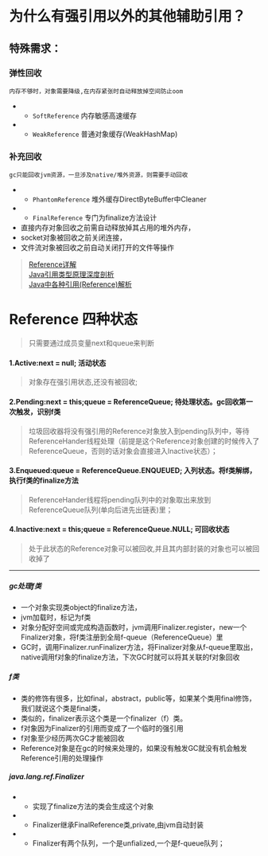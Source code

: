 
# 为什么有强引用以外的其他辅助引用？
## 特殊需求：
### 弹性回收
`内存不够时，对象需要降级,在内存紧张时自动释放掉空间防止oom`
- - `SoftReference` 内存敏感高速缓存
- - `WeakReference` 普通对象缓存(WeakHashMap)

### 补充回收
`gc只能回收jvm资源，一旦涉及native/堆外资源，则需要手动回收`
- - `PhantomReference` 堆外缓存DirectByteBuffer中Cleaner
- - `FinalReference` 专门为finalize方法设计
- 直接内存对象回收之前需自动释放掉其占用的堆外内存，
- socket对象被回收之前关闭连接，
- 文件流对象被回收之前自动关闭打开的文件等操作

> [Reference详解](https://blog.csdn.net/fzucts/article/details/80053402)    
> [Java引用类型原理深度剖析](https://blog.51cto.com/14440216/2428081)     
> [Java中各种引用(Reference)解析](https://www.cnblogs.com/cord/p/11546303.html)     


# Reference 四种状态
> 只需要通过成员变量next和queue来判断 
#### 1.Active:next = null; 活动状态 
> 对象存在强引用状态,还没有被回收;
#### 2.Pending:next = this;queue = ReferenceQueue;  待处理状态。gc回收第一次触发，识别f类
> 垃圾回收器将没有强引用的Reference对象放入到pending队列中，等待ReferenceHander线程处理（前提是这个Reference对象创建的时候传入了ReferenceQueue，否则的话对象会直接进入Inactive状态）；
#### 3.Enqueued:queue = ReferenceQueue.ENQUEUED; 入列状态。将f类解绑，执行f类的finalize方法
> ReferenceHander线程将pending队列中的对象取出来放到ReferenceQueue队列(单向后进先出链表)里；
#### 4.Inactive:next = this;queue = ReferenceQueue.NULL; 可回收状态 
> 处于此状态的Reference对象可以被回收,并且其内部封装的对象也可以被回收掉了
 
<hr />

##### gc处理f类
- 一个对象实现类object的finalize方法，
- jvm加载时，标记为f类
- 对象分配好空间或完成构造函数时，jvm调用Finalizer.register，new一个Finalizer对象，将f类注册到全局f-queue（ReferenceQueue）里
- GC时，调用Finalizer.runFinalizer方法，将Finalizer对象从f-queue里取出，native调用f对象的finalize方法，下次GC时就可以将其关联的f对象回收

##### f类
- 类的修饰有很多，比如final，abstract，public等，如果某个类用final修饰，我们就说这个类是final类，
- 类似的，finalizer表示这个类是一个finalizer（f）类。
- f对象因为Finalizer的引用而变成了一个临时的强引用
- f对象至少经历两次GC才能被回收
- Reference对象是在gc的时候来处理的，如果没有触发GC就没有机会触发Reference引用的处理操作

##### java.lang.ref.Finalizer
-  - 实现了finalize方法的类会生成这个对象
-  - Finalizer继承FinalReference类,private,由jvm自动封装
-  - Finalizer有两个队列，一个是unfialized,一个是f-queue队列；

